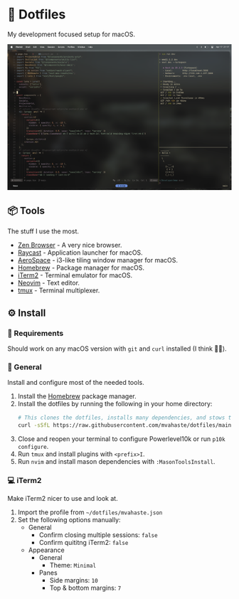 # 🎨 Dotfiles

My development focused setup for macOS.

![Screenshot](screenshot.png)

## 📦 Tools

The stuff I use the most.

- [Zen Browser](https://zen-browser.app/) - A very nice browser.
- [Raycast](https://raycast.com/) - Application launcher for macOS.
- [AeroSpace](https://github.com/nikitabobko/AeroSpace) - i3-like tiling window manager for macOS.
- [Homebrew](https://brew.sh/) - Package manager for macOS.
- [iTerm2](https://iterm2.com/) - Terminal emulator for macOS.
- [Neovim](https://neovim.io/) - Text editor.
- [tmux](https://github.com/tmux/tmux) - Terminal multiplexer.

## ⚙️ Install

### 🧱 Requirements

Should work on any macOS version with `git` and `curl` installed (I think 🤷‍♂️).

### 🔮 General

Install and configure most of the needed tools.

1. Install the [Homebrew](https://brew.sh/) package manager.
2. Install the dotfiles by running the following in your home directory:
   ```bash
   # This clones the dotfiles, installs many dependencies, and stows the dotfiles.
   curl -sSfL https://raw.githubusercontent.com/mvahaste/dotfiles/main/install.sh | sh
   ```
3. Close and reopen your terminal to configure Powerlevel10k or run `p10k configure`.
4. Run `tmux` and install plugins with `<prefix>I`.
5. Run `nvim` and install mason dependencies with `:MasonToolsInstall`.

### 💻 iTerm2

Make iTerm2 nicer to use and look at.

1. Import the profile from `~/dotfiles/mvahaste.json`
2. Set the following options manually:
   - General
     - Confirm closing multiple sessions: `false`
     - Confirm quititng iTerm2: `false`
   - Appearance
     - General
       - Theme: `Minimal`
     - Panes
       - Side margins: `10`
       - Top & bottom margins: `7`

